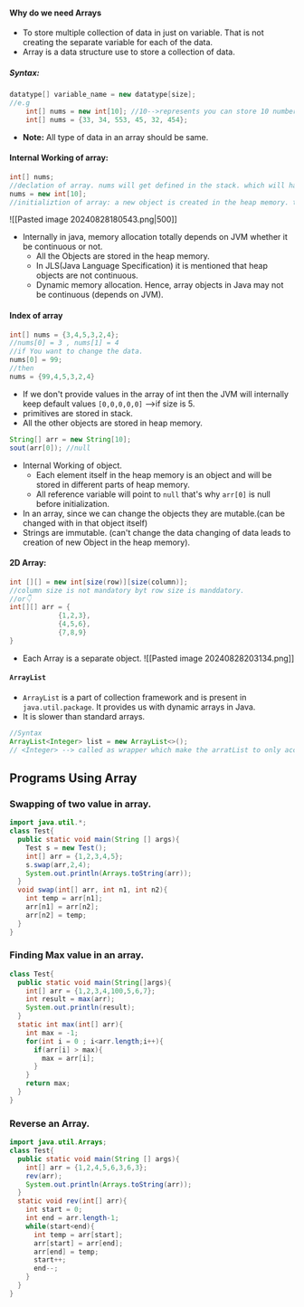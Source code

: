 #### Why do we need Arrays
- To store multiple collection of data in just on variable. That is not creating the separate variable for each of the data.
- Array is a data structure use to store a collection of data.
##### Syntax:
```java
datatype[] variable_name = new datatype[size];
//e.g
	int[] nums = new int[10]; //10-->represents you can store 10 numbers.
	int[] nums = {33, 34, 553, 45, 32, 454};
```
- **Note:** All type of data in an array should be same.
#### Internal Working of array:
```java
int[] nums;
//declation of array. nums will get defined in the stack. which will happen in compile time.
nums = new int[10];
//initializtion of array: a new object is created in the heap memory. this will happen in runtime.(Dynamic memory allocation)
```
![[Pasted image 20240828180543.png|500]]
- Internally in java, memory allocation totally depends on JVM whether it be continuous or not.
	- All the Objects are stored in the heap memory.
	- In JLS(Java Language Specification) it is mentioned that heap objects are not continuous.
	- Dynamic memory allocation. Hence, array objects in Java may not be continuous (depends on JVM).
#### Index of array
```java
int[] nums = {3,4,5,3,2,4};
//nums[0] = 3 , nums[1] = 4
//if You want to change the data.
nums[0] = 99;
//then
nums = {99,4,5,3,2,4}

```
- If we don't provide values in the array of int then the JVM will internally keep default values `[0,0,0,0,0]` -->if size is 5.
- primitives are stored in stack.
- All the other objects are stored in heap memory.
```java
String[] arr = new String[10];
sout(arr[0]); //null
```
- Internal Working of object.
	- Each element itself in the heap memory is an object and will be stored in different parts of heap memory.
	- All reference variable will point to `null` that's why `arr[0]` is null before initialization.
- In an array, since we can change the objects they are mutable.(can be changed with in that object itself)
- Strings are immutable. (can't change the data changing of data leads to creation of new Object in the heap memory).
#### 2D Array:
```java
int [][] = new int[size(row)][size(column)];
//column size is not mandatory byt row size is manddatory.
//or👇
int[][] arr = {
			{1,2,3},
			{4,5,6},
			{7,8,9}
}
```
- Each Array is a separate object.
![[Pasted image 20240828203134.png]]
#### `ArrayList`
- `ArrayList` is a part of collection framework and is present in `java.util.package`. It provides us with dynamic arrays in Java. 
- It is slower than standard arrays.
```java
//Syntax
ArrayList<Integer> list = new ArrayList<>();
// <Integer> --> called as wrapper which make the arratList to only accept Integer type. else Exception. if no wrapper present then the ArrayList will accepted any type of data(but not recommended).
```
## Programs Using Array
### Swapping of two value in array.
```java
import java.util.*;
class Test{
  public static void main(String [] args){
    Test s = new Test();
    int[] arr = {1,2,3,4,5};
    s.swap(arr,2,4);
    System.out.println(Arrays.toString(arr));  
  }
  void swap(int[] arr, int n1, int n2){
    int temp = arr[n1];
    arr[n1] = arr[n2];
    arr[n2] = temp;
  }
}
```
### Finding Max value in an array.
```java
class Test{
  public static void main(String[]args){
    int[] arr = {1,2,3,4,100,5,6,7};
    int result = max(arr);
    System.out.println(result);
  }
  static int max(int[] arr){
    int max = -1;
    for(int i = 0 ; i<arr.length;i++){
      if(arr[i] > max){
        max = arr[i];
      }
    }
    return max;
  }
}
```
### Reverse an Array.
```java
import java.util.Arrays;
class Test{
  public static void main(String [] args){
    int[] arr = {1,2,4,5,6,3,6,3};
    rev(arr);
    System.out.println(Arrays.toString(arr));
  }
  static void rev(int[] arr){
    int start = 0;
    int end = arr.length-1;
    while(start<end){
      int temp = arr[start];
      arr[start] = arr[end];
      arr[end] = temp;
      start++;
      end--;
    }
  }
}
```